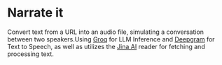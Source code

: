 # Narrate it

Convert text from a URL into an audio file, simulating a conversation between two speakers.Using [Groq](https://groq.com/) for LLM Inference and [Deepgram](https://deepgram.com/) for Text to Speech, as well as utilizes the [Jina AI](https://jina.ai/reader/) reader for fetching and processing text.



